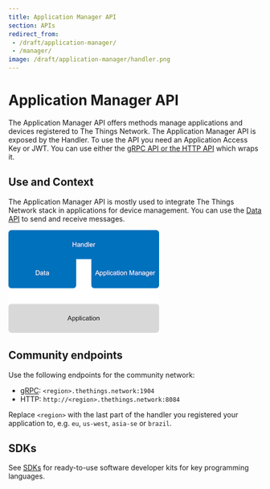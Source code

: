 ```yaml
---
title: Application Manager API
section: APIs
redirect_from:
 - /draft/application-manager/
 - /manager/
image: /draft/application-manager/handler.png
---
```


# Application Manager API

The Application Manager API offers methods manage applications and devices registered to The Things Network. The Application Manager API is exposed by the Handler. To use the API you need an Application Access Key or JWT. You can use either the [gRPC API or the HTTP API](usage.md#grpc-or-http) which wraps it.

## Use and Context

The Application Manager API is mostly used to integrate The Things Network stack in applications for device management. You can use the [Data API](../mqtt/index.md) to send and receive messages.

![Handler APIs](handler.png)

## Community endpoints
Use the following endpoints for the community network:

- [gRPC](http://www.grpc.io/): `<region>.thethings.network:1904`
- HTTP: `http://<region>.thethings.network:8084`

Replace `<region>` with the last part of the handler you registered your application to, e.g. `eu`, `us-west`, `asia-se` or `brazil`.

## SDKs

See [SDKs](../sdks.md) for ready-to-use software developer kits for key programming languages.
